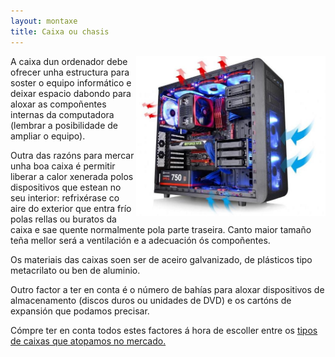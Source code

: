 ```yaml
---
layout: montaxe
title: Caixa ou chasis
---
```



<img style="float: right;" alt="Caixa do ordenador" height="256px"  src="/imaxes/chasis.jpg">

A caixa dun ordenador debe ofrecer unha estructura para soster o equipo informático e deixar espacio dabondo para aloxar as compoñentes internas da computadora (lembrar a posibilidade de ampliar o equipo).

Outra das razóns para mercar unha boa caixa é permitir liberar a calor  xenerada polos dispositivos que estean no seu interior: refrixérase co aire do exterior que entra frío polas rellas ou buratos da caixa e sae quente normalmente  pola parte traseira. Canto maior tamaño teña mellor será a ventilación e a adecuación ós compoñentes.

Os materiais das caixas soen ser de aceiro galvanizado, de plásticos tipo metacrilato ou ben de aluminio.

Outro factor a ter en conta é o número de bahías para aloxar dispositivos de almacenamento (discos duros ou unidades de DVD) e os cartóns de expansión que podamos precisar.

Cómpre ter en conta todos estes factores á hora de escoller entre os [tipos de caixas que atopamos no mercado.]({{site.url}}/montaxe/31tiposcaixas)
